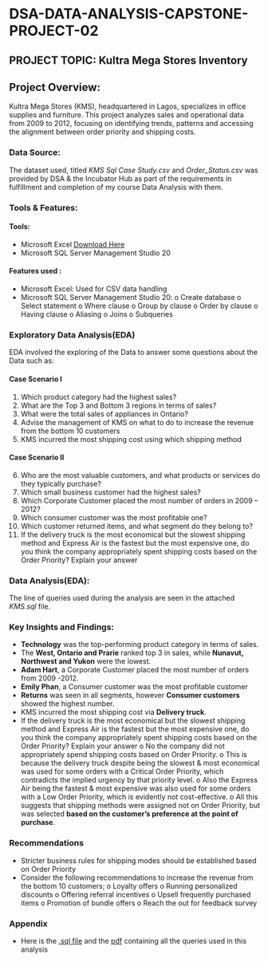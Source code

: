# DSA-DATA-ANALYSIS-CAPSTONE-PROJECT-02
## PROJECT TOPIC: Kultra Mega Stores Inventory
## Project Overview: 
Kultra Mega Stores (KMS), headquartered in Lagos, specializes in office supplies and furniture. This project analyzes sales and operational data from 2009 to 2012, focusing on identifying trends, patterns and accessing the alignment between order priority and shipping costs.
### Data Source: 
The dataset used, titled  *KMS Sql Case Study.csv* and *Order_Status.csv* was provided by DSA & the Incubator Hub as part of the requirements in fulfillment and completion of my course Data Analysis with them. 

### Tools & Features: 
#### Tools: 
-	Microsoft Excel  [Download Here](https://www.microsoft.com/en-us/microsoft-365/excel?ocid=ORSEARCH_Bing&msockid=1d9ec785832e634d3841d23c828262a5)
-	Microsoft SQL Server Management Studio 20 
#### Features used :
-	Microsoft Excel: Used for CSV data handling
-	Microsoft SQL Server Management Studio 20:
 o	Create database
 o	Select statement
 o	Where clause
 o	Group by clause
 o	Order by clause
 o	Having clause
 o	Aliasing 
 o	Joins
 o	Subqueries 
### Exploratory Data Analysis(EDA)
EDA involved the exploring of the Data to answer some questions about the Data such as:
#### Case Scenario I
1. Which product category had the highest sales?
2. What are the Top 3 and Bottom 3 regions in terms of sales? 
3. What were the total sales of appliances in Ontario? 
4. Advise the management of KMS on what to do to increase the revenue from the bottom 10 customers 
5. KMS incurred the most shipping cost using which shipping method
#### Case Scenario II
6. Who are the most valuable customers, and what products or services do they typically purchase? 
7. Which small business customer had the highest sales? 
8. Which Corporate Customer placed the most number of orders in 2009 – 2012? 
9. Which consumer customer was the most profitable one? 
10. Which customer returned items, and what segment do they belong to? 
11. If the delivery truck is the most economical but the slowest shipping method and Express Air is the fastest but the most expensive one, do you think the company appropriately spent shipping costs based on the Order Priority? Explain your answer

### Data Analysis(EDA):
The line of queries used during the analysis are seen in the attached *KMS.sql* file.
### Key Insights and Findings:
-	**Technology** was the top-performing product category in terms of sales.
-	The **West, Ontario and Prarie** ranked top 3 in sales, while **Nunavut, Northwest and Yukon** were the lowest.
-	**Adam Hart**, a Corporate Customer placed the most number of orders from 2009 -2012.
-	**Emily Phan**, a Consumer customer was the most profitable customer
-	**Returns** was seen in all segments, however **Consumer customers** showed the highest number.
-	KMS incurred the most shipping cost via **Delivery truck**.
-	If the delivery truck is the most economical but the slowest shipping method and Express Air is the fastest but the most expensive one, do you think the company appropriately spent shipping costs based on the Order Priority? Explain your answer
o	No the company did not appropriately spend shipping costs based on Order Priority.
o	This is because the delivery truck despite being the slowest & most economical was used for some orders with a Critical Order Priority, which contradicts the implied urgency by that priority level. 
o	Also the Express Air being the fastest & most expensive was also used for some orders with a Low Order Priority, which is evidently not cost-effective.
o	All this suggests that shipping methods were assigned not on Order Priority, but was selected **based on the customer’s preference at the point of purchase**.
### Recommendations 
-	Stricter business rules for shipping modes should be established based on Order Priority
-	Consider the following recommendations to increase the revenue from the bottom 10 customers; 
o	Loyalty offers
o	Running personalized discounts
o	Offering referral incentives 
o	Upsell frequently purchased items
o	Promotion of bundle offers
o	Reach the out for feedback survey
### Appendix 
-	Here is the [.sql file](https://github.com/duruvic01/DSA-DATA-ANALYSIS-CAPSTONE-PROJECT-02/blob/main/KMS.ssmssln) and the [pdf](https://github.com/duruvic01/DSA-DATA-ANALYSIS-CAPSTONE-PROJECT-02/blob/main/KMS_SQL_DSA.pdf) containing all the queries used in this analysis
